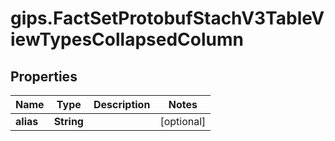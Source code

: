 # gips.FactSetProtobufStachV3TableViewTypesCollapsedColumn

## Properties

Name | Type | Description | Notes
------------ | ------------- | ------------- | -------------
**alias** | **String** |  | [optional] 


